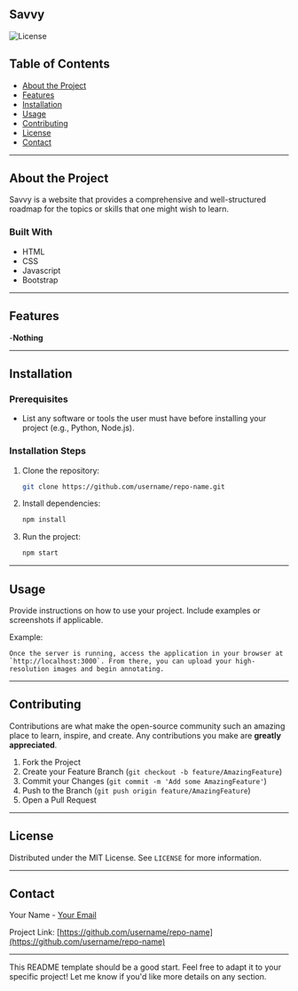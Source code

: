 ## Savvy

![License](https://img.shields.io/badge/license-MIT-blue.svg)

## Table of Contents

- [About the Project](#about-the-project)
- [Features](#features)
- [Installation](#installation)
- [Usage](#usage)
- [Contributing](#contributing)
- [License](#license)
- [Contact](#contact)

---

## About the Project

Savvy is a website that provides a comprehensive and well-structured roadmap for the topics or skills that one might wish to learn.


### Built With
- HTML
- CSS
- Javascript
- Bootstrap

---

## Features

-**Nothing**

---

## Installation

### Prerequisites

- List any software or tools the user must have before installing your project (e.g., Python, Node.js).

### Installation Steps

1. Clone the repository:
   ```bash
   git clone https://github.com/username/repo-name.git
   ```
2. Install dependencies:
   ```bash
   npm install
   ```
3. Run the project:
   ```bash
   npm start
   ```

---

## Usage

Provide instructions on how to use your project. Include examples or screenshots if applicable.

Example:
```
Once the server is running, access the application in your browser at `http://localhost:3000`. From there, you can upload your high-resolution images and begin annotating.
```

---

## Contributing

Contributions are what make the open-source community such an amazing place to learn, inspire, and create. Any contributions you make are **greatly appreciated**.

1. Fork the Project
2. Create your Feature Branch (`git checkout -b feature/AmazingFeature`)
3. Commit your Changes (`git commit -m 'Add some AmazingFeature'`)
4. Push to the Branch (`git push origin feature/AmazingFeature`)
5. Open a Pull Request

---

## License

Distributed under the MIT License. See `LICENSE` for more information.

---

## Contact

Your Name - [Your Email](mailto:your.email@example.com)

Project Link: [https://github.com/username/repo-name](https://github.com/username/repo-name)

---

This README template should be a good start. Feel free to adapt it to your specific project! Let me know if you'd like more details on any section.
